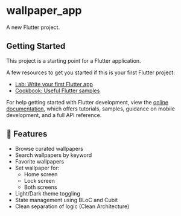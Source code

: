 # wallpaper_app

A new Flutter project.

## Getting Started

This project is a starting point for a Flutter application.

A few resources to get you started if this is your first Flutter project:

- [Lab: Write your first Flutter app](https://docs.flutter.dev/get-started/codelab)
- [Cookbook: Useful Flutter samples](https://docs.flutter.dev/cookbook)

For help getting started with Flutter development, view the
[online documentation](https://docs.flutter.dev/), which offers tutorials,
samples, guidance on mobile development, and a full API reference.



## 🚀 Features

- Browse curated wallpapers
- Search wallpapers by keyword
- Favorite wallpapers
- Set wallpaper for:
  - Home screen
  - Lock screen
  - Both screens
- Light/Dark theme toggling
- State management using BLoC and Cubit
- Clean separation of logic (Clean Architecture)
